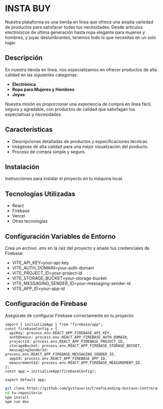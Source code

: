 # INSTA BUY

Nuestra plataforma es una tienda en línea que ofrece una amplia variedad de productos para satisfacer todas tus necesidades. Desde artículos electrónicos de última generación hasta ropa elegante para mujeres y hombres, y joyas deslumbrantes, tenemos todo lo que necesitas en un solo lugar.

## Descripción

En nuestra tienda en línea, nos especializamos en ofrecer productos de alta calidad en las siguientes categorías:

- **Electrónica**.
- **Ropa para Mujeres y Hombres**
- **Joyas**: 

Nuestra misión es proporcionar una experiencia de compra en línea fácil, segura y agradable, con productos de calidad que satisfagan tus expectativas y necesidades.

## Características

- Descripciones detalladas de productos y especificaciones técnicas.
- Imágenes de alta calidad para una mejor visualización del producto.
- Proceso de compra simple y seguro.

## Instalación

Instrucciones para instalar el proyecto en tu máquina local.

## Tecnologías Utilizadas

- React
- Firebase
- Vercel
- Otras tecnologías

## Configuración Variables de Entorno

Crea un archivo .env en la raíz del proyecto y añade tus credenciales de Firebase:

- VITE_API_KEY=your-api-key
- VITE_AUTH_DOMAIN=your-auth-domain
- VITE_PROJECT_ID=your-project-id
- VITE_STORAGE_BUCKET=your-storage-bucket
- VITE_MESSAGING_SENDER_ID=your-messaging-sender-id
- VITE_APP_ID=your-app-id

## Configuración de Firebase
Asegúrate de configurar Firebase correctamente en tu proyecto:
```
import { initializeApp } from "firebase/app";
const firebaseConfig = {
  apiKey: process.env.REACT_APP_FIREBASE_API_KEY,
  authDomain: process.env.REACT_APP_FIREBASE_AUTH_DOMAIN,
  projectId: process.env.REACT_APP_FIREBASE_PROJECT_ID,
  storageBucket: process.env.REACT_APP_FIREBASE_STORAGE_BUCKET,
  messagingSenderId: process.env.REACT_APP_FIREBASE_MESSAGING_SENDER_ID,
  appId: process.env.REACT_APP_FIREBASE_APP_ID,
  measurementId: process.env.REACT_APP_FIREBASE_MEASUREMENT_ID,
};
const app = initializeApp(firebaseConfig);

export default app;

```


```bash
git clone https://github.com/gvstavorin/CreaTuLanding-Gustavo-Contreras
cd tu-repositorio
npm install
npm run dev

